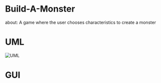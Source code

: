 # Build-A-Monster
about: A game where the user chooses characteristics to create a monster

# UML
![UML]()
# GUI
